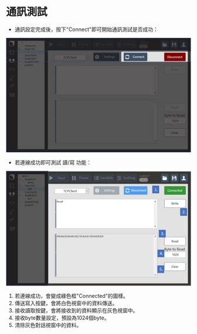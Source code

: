 # 通訊測試

* 通訊設定完成後，按下"Connect"即可開始通訊測試是否成功：

![SmaCOM&#x901A;&#x8A0A;&#x9023;&#x7DDA;&#x4F4D;&#x7F6E;](../../.gitbook/assets/smacom-tong-xun-lian-xian-wei-zhi.JPG)

* 若連線成功即可測試 讀/寫 功能：

![&#x9023;&#x7DDA;&#x6210;&#x529F;&#x8207;Read/Write&#x6210;&#x529F;&#x756B;&#x9762;](../../.gitbook/assets/lian-xian-cheng-gong-jie-mian.JPG)

1. 若連線成功，會變成綠色框"Connected"的圖樣。
2. 傳送寫入按鍵，會將白色視窗中的資料傳送。
3. 接收讀取按鍵，會將接收到的資料顯示在灰色視窗中。
4. 接收byte數量設定，預設為1024個byte。
5. 清除灰色對話視窗中的資料。

